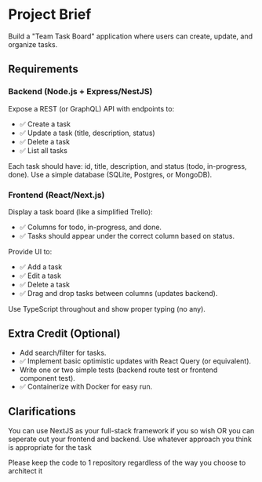 # Project Brief

Build a "Team Task Board" application where users can create, update, and organize tasks.

## Requirements

### Backend (Node.js + Express/NestJS)

Expose a REST (or GraphQL) API with endpoints to:

-   ✅ Create a task
-   ✅ Update a task (title, description, status)
-   ✅ Delete a task
-   ✅ List all tasks

Each task should have: id, title, description, and status (todo, in-progress, done).
Use a simple database (SQLite, Postgres, or MongoDB).

### Frontend (React/Next.js)

Display a task board (like a simplified Trello):

-   ✅ Columns for todo, in-progress, and done.
-   ✅ Tasks should appear under the correct column based on status.

Provide UI to:

-   ✅ Add a task
-   ✅ Edit a task
-   ✅ Delete a task
-   ✅ Drag and drop tasks between columns (updates backend).

Use TypeScript throughout and show proper typing (no any).

## Extra Credit (Optional)

-   Add search/filter for tasks.
-   ✅ Implement basic optimistic updates with React Query (or equivalent).
-   Write one or two simple tests (backend route test or frontend component test).
-   ✅ Containerize with Docker for easy run.

## Clarifications

You can use NextJS as your full-stack framework if you so wish OR you can seperate out your frontend and backend.
Use whatever approach you think is appropriate for the task

Please keep the code to 1 repository regardless of the way you choose to architect it
